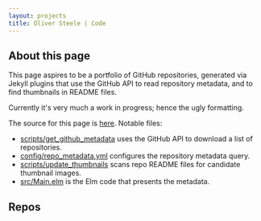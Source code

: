 ```yaml
---
layout: projects
title: Oliver Steele | Code
---
```


## About this page

This page aspires to be a portfolio of GitHub repositories, generated via Jekyll
plugins that use the GitHub API to read repository metadata, and to find
thumbnails in README files.

Currently it's very much a work in progress; hence the ugly formatting.

The source for this page is [here](https://github.com/osteele/code.osteele.com).
Notable files:

- [scripts/get_github_metadata](https://github.com/osteele/code.osteele.com/blob/master/scripts/get_github_metadata)
  uses the GitHub API to download a list of repositories.
- [config/repo_metadata.yml](https://github.com/osteele/code.osteele.com/blob/master/config/repo_metadata.yml)
  configures the repository metadata query.
- [scripts/update_thumbnails](https://github.com/osteele/code.osteele.com/blob/master/scripts/update_thumbnails)
  scans repo README files for candidate thumbnail images.
- [src/Main.elm](https://github.com/osteele/code.osteele.com/blob/master/src/Main.elm)
  is the Elm code that presents the metadata.

## Repos
